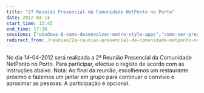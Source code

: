 ```yaml
---
title: "2ª Reunião Presencial da Comunidade NetPonto no Porto"
date: 2012-04-14
start_time: 13:45
end_time: 17:30
sessions: ["windows-8-como-desenvolver-metro-style-apps","como-ser-programador-durante-o-dia-e-mesmo-assim-dormir-bem-a-noite"]
redirect_from: /reuniao/2a-reuniao-presencial-da-comunidade-netponto-no-porto/
---
```

No dia 14-04-2012 será realizada a 2ª Reunião Presencial da Comunidade NetPonto no Porto. Para participar, efectue o registo de acordo com as instruções abaixo.
Nota: Ao final da reunião, escolhemos um restaurante próximo e fazemos um jantar em grupo para continuar o convívio e aproximar as pessoas. A participação é opcional.